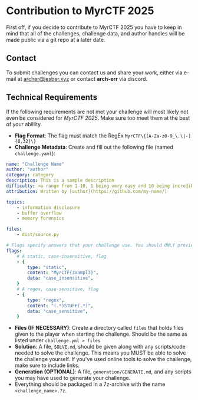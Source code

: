 # Contribution to MyrCTF 2025
First off, if you decide to contribute to MyrCTF 2025 you have to keep in mind that all of the challenges, challenge data, and author handles will be made public via a git repo at a later date.


## Contact
To submit challenges you can contact us and share your work, either via e-mail at [archer@jesber.xyz](mailto:archer@jesber.xyz) or contact **arch-err** via discord.

## Technical Requirements
If the following requirements are not met your challenge will most likely not even be considered for *MyrCTF 2025*. Make sure too meet them at the best of your abillity.

- **Flag Format**: The flag must match the RegEx `MyrCTF\{[A-Za-z0-9_\.\|-]{8,32}\}`
- **Challenge Metadata**: Create and fill out the following file (named `challenge.yaml`):
```yaml
name: "Challenge Name"
author: "author"
category: category
description: This is a sample description
difficulty: <a range from 1-10, 1 being very easy and 10 being incredibly difficult>
attribution: Written by [author](https://github.com/my-name/)

topics:
    - information disclosure
    - buffer overflow
    - memory forensics

files:
    - dist/source.py

# Flags specify answers that your challenge use. You should ONLY provide  one.
flags:
    # A static, case-insensitive, flag
    - {
        type: "static",
        content: "MyrCTF{3xampl3}",
        data: "case_insensitive",
    }
    # A regex, case-sensitive, flag
    - {
        type: "regex",
        content: "(.*)STUFF(.*)",
        data: "case_sensitive",
    }
```
- **Files (IF NECESSARY)**: Create a directory called `files` that holds files given to the player when starting the challenge. Should be the same as listed under `challenge.yml > files`
- **Solution**: A file, `SOLVE.md`, should be given along with any scripts/code needed to solve the challenge. This means you MUST be able to solve the challenge yourself. If you've used online tools to solve the challenge, make sure to include links.
- **Generation (OPTIONAL)**: A file, `generation/GENERATE.md`, and any scripts you may have used to generate your challenge.
- Everything should be packaged in a 7z-archive with the name `<challenge_name>.7z`.
